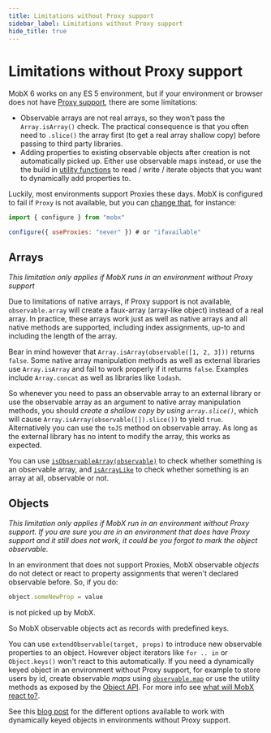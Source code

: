 ```yaml
---
title: Limitations without Proxy support
sidebar_label: Limitations without Proxy support
hide_title: true
---
```


# Limitations without Proxy support

MobX 6 works on any ES 5 environment, but if your environment or browser does not have [Proxy support](https://kangax.github.io/compat-table/es6/#test-Proxy), there are some limitations:

-   Observable arrays are not real arrays, so they won't pass the `Array.isArray()` check. The practical consequence is that you often need to `.slice()` the array first (to get a real array shallow copy) before passing to third party libraries.
-   Adding properties to existing observable objects after creation is not automatically picked up. Either use observable maps instead, or use the the build in [utility functions](https://mobx.js.org/refguide/object-api.html) to read / write / iterate objects that you want to dynamically add properties to.

Luckily, most environments support Proxies these days. MobX is configured
to fail if `Proxy` is not available, but you can [change that](configure.md#useproxies), for instance:

```javascript
import { configure } from "mobx"

configure({ useProxies: "never" }) # or "ifavailable"
```

## Arrays

_This limitation only applies if MobX runs in an environment without Proxy support_

Due to limitations of native arrays, if Proxy support is not available, `observable.array` will create a faux-array (array-like object) instead of a real array.
In practice, these arrays work just as well as native arrays and all native methods are supported, including index assignments, up-to and including the length of the array.

Bear in mind however that `Array.isArray(observable([1, 2, 3]))` returns `false`.
Some native array manipulation methods as well as external libraries use `Array.isArray` and fail to work properly if it returns `false`. Examples include `Array.concat` as well as libraries like `lodash`.

So whenever you need to pass an observable array to an external library or use the observable array as an argument to native array manipulation methods, you should _create a shallow copy by using `array.slice()`_, which will cause `Array.isArray(observable([]).slice())` to yield `true`. Alternatively you can use the `toJS`
method on observable array. As long as the external library has no intent to modify the array, this works as expected.

You can use [`isObservableArray(observable)`](array.md#isobservablearray) to check whether something is an observable array, and [`isArrayLike`](array.md#isarraylike) to check whether something is an array at all, observable or not.

## Objects

_This limitation only applies if MobX run in an environment without Proxy support.
If you are sure you are in an environment that does have Proxy support and it
still does not work, it could be you forgot to mark the object observable._

In an environment that does not support Proxies, MobX observable _objects_ do not detect or react to property assignments that weren't declared observable before. So, if you do:

```javascript
object.someNewProp = value
```

is not picked up by MobX.

So MobX observable objects act as records with predefined keys.

You can use `extendObservable(target, props)` to introduce new observable properties to an object.
However object iterators like `for .. in` or `Object.keys()` won't react to this automatically.
If you need a dynamically keyed object in an environment without Proxy support, for example to store users by id, create observable _maps_ using [`observable.map`](../refguide/map.md) or use the utility methods as exposed by the [Object API](../refguide/object-api.md).
For more info see [what will MobX react to?](https://mobx.js.org/best/react.html#what-does-mobx-react-to).

See this [blog post](https://medium.com/@trekinbami/observe-changes-in-dynamically-keyed-objects-with-mobx-and-react-24b4f857bae9) for the different options available to work with dynamically keyed objects in environments without Proxy support.
